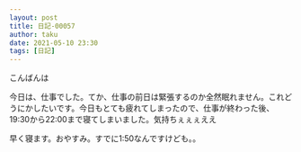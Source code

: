 ```yaml
---
layout: post
title: 日記-00057
author: taku
date: 2021-05-10 23:30
tags: [日記]
---
```


こんばんは

今日は、仕事でした。てか、仕事の前日は緊張するのか全然眠れません。これどうにかしたいです。今日もとても疲れてしまったので、仕事が終わった後、19:30から22:00まで寝てしまいました。気持ちぇぇぇええ

早く寝ます。おやすみ。すでに1:50なんですけども。。